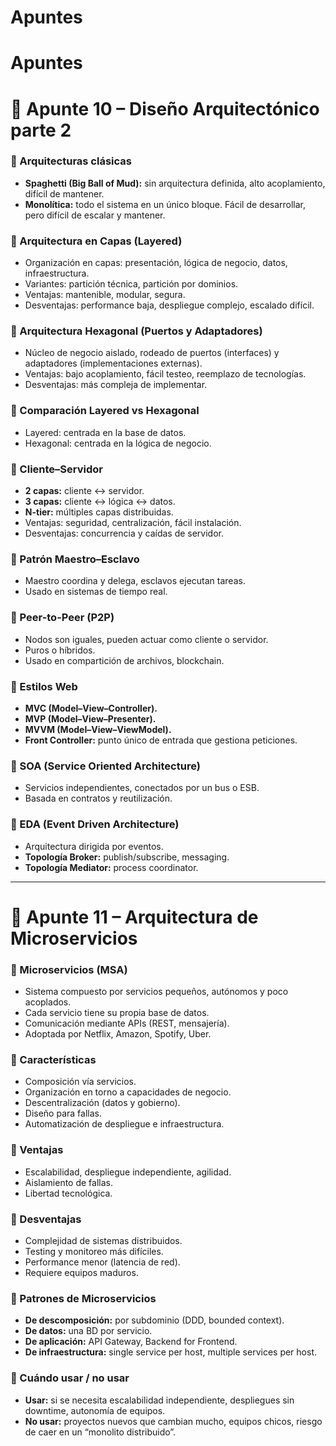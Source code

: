 # Apuntes

# Apuntes

# 📌 Apunte 10 – Diseño Arquitectónico parte 2

### 🔹 Arquitecturas clásicas

- **Spaghetti (Big Ball of Mud):** sin arquitectura definida, alto acoplamiento, difícil de mantener.
- **Monolítica:** todo el sistema en un único bloque. Fácil de desarrollar, pero difícil de escalar y mantener.

### 🔹 Arquitectura en Capas (Layered)

- Organización en capas: presentación, lógica de negocio, datos, infraestructura.
- Variantes: partición técnica, partición por dominios.
- Ventajas: mantenible, modular, segura.
- Desventajas: performance baja, despliegue complejo, escalado difícil.

### 🔹 Arquitectura Hexagonal (Puertos y Adaptadores)

- Núcleo de negocio aislado, rodeado de puertos (interfaces) y adaptadores (implementaciones externas).
- Ventajas: bajo acoplamiento, fácil testeo, reemplazo de tecnologías.
- Desventajas: más compleja de implementar.

### 🔹 Comparación Layered vs Hexagonal

- Layered: centrada en la base de datos.
- Hexagonal: centrada en la lógica de negocio.

### 🔹 Cliente–Servidor

- **2 capas:** cliente ↔ servidor.
- **3 capas:** cliente ↔ lógica ↔ datos.
- **N-tier:** múltiples capas distribuidas.
- Ventajas: seguridad, centralización, fácil instalación.
- Desventajas: concurrencia y caídas de servidor.

### 🔹 Patrón Maestro–Esclavo

- Maestro coordina y delega, esclavos ejecutan tareas.
- Usado en sistemas de tiempo real.

### 🔹 Peer-to-Peer (P2P)

- Nodos son iguales, pueden actuar como cliente o servidor.
- Puros o híbridos.
- Usado en compartición de archivos, blockchain.

### 🔹 Estilos Web

- **MVC (Model–View–Controller).**
- **MVP (Model–View–Presenter).**
- **MVVM (Model–View–ViewModel).**
- **Front Controller:** punto único de entrada que gestiona peticiones.

### 🔹 SOA (Service Oriented Architecture)

- Servicios independientes, conectados por un bus o ESB.
- Basada en contratos y reutilización.

### 🔹 EDA (Event Driven Architecture)

- Arquitectura dirigida por eventos.
- **Topología Broker:** publish/subscribe, messaging.
- **Topología Mediator:** process coordinator.

---

# 📌 Apunte 11 – Arquitectura de Microservicios

### 🔹 Microservicios (MSA)

- Sistema compuesto por servicios pequeños, autónomos y poco acoplados.
- Cada servicio tiene su propia base de datos.
- Comunicación mediante APIs (REST, mensajería).
- Adoptada por Netflix, Amazon, Spotify, Uber.

### 🔹 Características

- Composición vía servicios.
- Organización en torno a capacidades de negocio.
- Descentralización (datos y gobierno).
- Diseño para fallas.
- Automatización de despliegue e infraestructura.

### 🔹 Ventajas

- Escalabilidad, despliegue independiente, agilidad.
- Aislamiento de fallas.
- Libertad tecnológica.

### 🔹 Desventajas

- Complejidad de sistemas distribuidos.
- Testing y monitoreo más difíciles.
- Performance menor (latencia de red).
- Requiere equipos maduros.

### 🔹 Patrones de Microservicios

- **De descomposición:** por subdominio (DDD, bounded context).
- **De datos:** una BD por servicio.
- **De aplicación:** API Gateway, Backend for Frontend.
- **De infraestructura:** single service per host, multiple services per host.

### 🔹 Cuándo usar / no usar

- **Usar:** si se necesita escalabilidad independiente, despliegues sin downtime, autonomía de equipos.
- **No usar:** proyectos nuevos que cambian mucho, equipos chicos, riesgo de caer en un “monolito distribuido”.